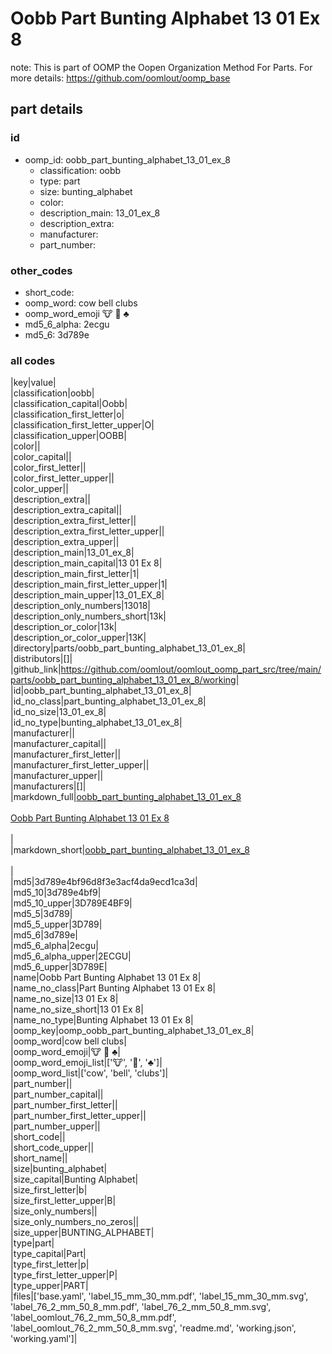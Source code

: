 # Oobb Part Bunting Alphabet 13 01 Ex 8  

note: This is part of OOMP the Oopen Organization Method For Parts. For more details: https://github.com/oomlout/oomp_base

##  part details





### id
* oomp_id: oobb_part_bunting_alphabet_13_01_ex_8
  * classification: oobb
  * type: part
  * size: bunting_alphabet
  * color: 
  * description_main: 13_01_ex_8
  * description_extra: 
  * manufacturer: 
  * part_number: 

### other_codes
* short_code: 
* oomp_word: cow bell clubs
* oomp_word_emoji :cow: :bell: :clubs:
* md5_6_alpha: 2ecgu
* md5_6: 3d789e

### all codes 
|key|value|  
|classification|oobb|  
|classification_capital|Oobb|  
|classification_first_letter|o|  
|classification_first_letter_upper|O|  
|classification_upper|OOBB|  
|color||  
|color_capital||  
|color_first_letter||  
|color_first_letter_upper||  
|color_upper||  
|description_extra||  
|description_extra_capital||  
|description_extra_first_letter||  
|description_extra_first_letter_upper||  
|description_extra_upper||  
|description_main|13_01_ex_8|  
|description_main_capital|13 01 Ex 8|  
|description_main_first_letter|1|  
|description_main_first_letter_upper|1|  
|description_main_upper|13_01_EX_8|  
|description_only_numbers|13018|  
|description_only_numbers_short|13k|  
|description_or_color|13k|  
|description_or_color_upper|13K|  
|directory|parts/oobb_part_bunting_alphabet_13_01_ex_8|  
|distributors|[]|  
|github_link|https://github.com/oomlout/oomlout_oomp_part_src/tree/main/parts/oobb_part_bunting_alphabet_13_01_ex_8/working|  
|id|oobb_part_bunting_alphabet_13_01_ex_8|  
|id_no_class|part_bunting_alphabet_13_01_ex_8|  
|id_no_size|13_01_ex_8|  
|id_no_type|bunting_alphabet_13_01_ex_8|  
|manufacturer||  
|manufacturer_capital||  
|manufacturer_first_letter||  
|manufacturer_first_letter_upper||  
|manufacturer_upper||  
|manufacturers|[]|  
|markdown_full|[oobb_part_bunting_alphabet_13_01_ex_8](https://github.com/oomlout/oomlout_oomp_part_src/tree/main/parts/oobb_part_bunting_alphabet_13_01_ex_8/working)<br>[](https://github.com/oomlout/oomlout_oomp_part_src/tree/main/parts/oobb_part_bunting_alphabet_13_01_ex_8/working)<br>[Oobb Part Bunting Alphabet 13 01 Ex 8](https://github.com/oomlout/oomlout_oomp_part_src/tree/main/parts/oobb_part_bunting_alphabet_13_01_ex_8/working)<br><br>|  
|markdown_short|[oobb_part_bunting_alphabet_13_01_ex_8](https://github.com/oomlout/oomlout_oomp_part_src/tree/main/parts/oobb_part_bunting_alphabet_13_01_ex_8/working)<br><br>|  
|md5|3d789e4bf96d8f3e3acf4da9ecd1ca3d|  
|md5_10|3d789e4bf9|  
|md5_10_upper|3D789E4BF9|  
|md5_5|3d789|  
|md5_5_upper|3D789|  
|md5_6|3d789e|  
|md5_6_alpha|2ecgu|  
|md5_6_alpha_upper|2ECGU|  
|md5_6_upper|3D789E|  
|name|Oobb Part Bunting Alphabet 13 01 Ex 8|  
|name_no_class|Part Bunting Alphabet 13 01 Ex 8|  
|name_no_size|13 01 Ex 8|  
|name_no_size_short|13 01 Ex 8|  
|name_no_type|Bunting Alphabet 13 01 Ex 8|  
|oomp_key|oomp_oobb_part_bunting_alphabet_13_01_ex_8|  
|oomp_word|cow bell clubs|  
|oomp_word_emoji|:cow: :bell: :clubs:|  
|oomp_word_emoji_list|[':cow:', ':bell:', ':clubs:']|  
|oomp_word_list|['cow', 'bell', 'clubs']|  
|part_number||  
|part_number_capital||  
|part_number_first_letter||  
|part_number_first_letter_upper||  
|part_number_upper||  
|short_code||  
|short_code_upper||  
|short_name||  
|size|bunting_alphabet|  
|size_capital|Bunting Alphabet|  
|size_first_letter|b|  
|size_first_letter_upper|B|  
|size_only_numbers||  
|size_only_numbers_no_zeros||  
|size_upper|BUNTING_ALPHABET|  
|type|part|  
|type_capital|Part|  
|type_first_letter|p|  
|type_first_letter_upper|P|  
|type_upper|PART|  
|files|['base.yaml', 'label_15_mm_30_mm.pdf', 'label_15_mm_30_mm.svg', 'label_76_2_mm_50_8_mm.pdf', 'label_76_2_mm_50_8_mm.svg', 'label_oomlout_76_2_mm_50_8_mm.pdf', 'label_oomlout_76_2_mm_50_8_mm.svg', 'readme.md', 'working.json', 'working.yaml']|  

